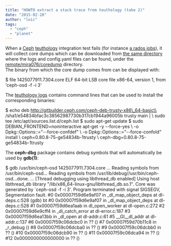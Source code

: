 ```yaml
---
title: "HOWTO extract a stack trace from teuthology (take 2)"
date: "2015-02-28"
author: "loic"
tags: 
  - "ceph"
  - "planet"
---
```


When a [Ceph](http://ceph.com/) [teuthology](https://github.com/ceph/teuthology/) integration test fails (for instance [a rados jobs](http://pulpito.ceph.com/loic-2015-02-27_20:22:09-rados-firefly-backports---basic-multi/)), it will collect core dumps which can be downloaded from [the same directory](http://qa-proxy.ceph.com/teuthology/loic-2015-02-27_20:22:09-rados-firefly-backports---basic-multi/781780/) where the logs and config.yaml files can be found, under the [remote/mira076/coredump](http://qa-proxy.ceph.com/teuthology/loic-2015-02-27_20:22:09-rados-firefly-backports---basic-multi/781780/remote/mira076/coredump/) directory.  
The binary from which the core dump comes from can be displayed with:

$ file 1425077911.7304.core
ELF 64-bit LSB  core file x86-64, version 1, from 'ceph-osd -f -i 3'

The [teuthology logs](http://qa-proxy.ceph.com/teuthology/loic-2015-02-27_20:22:09-rados-firefly-backports---basic-multi/781780/teuthology.log) contains command lines that can be used to install the corresponding binaries:

$ echo deb http://gitbuilder.ceph.com/ceph-deb-trusty-x86\_64-basic\\
/sha1/e54834bfac3c38562987730b317cb1944a96005b trusty main | \\
  sudo tee /etc/apt/sources.list.d/ceph.list
$ sudo apt-get update
$ sudo DEBIAN\_FRONTEND=noninteractive apt-get -y --force-yes \\
  -o Dpkg::Options::="--force-confdef" \\
  -o Dpkg::Options::="--force-confold" install \\
  ceph=0.80.8-75-ge54834b-1trusty \\
  ceph-dbg=0.80.8-75-ge54834b-1trusty

The **ceph-dbg** package contains debug symbols that will automatically be used by **gdb(1)**:

$ gdb /usr/bin/ceph-osd 1425077911.7304.core
...
Reading symbols from /usr/bin/ceph-osd...
Reading symbols from /usr/lib/debug//usr/bin/ceph-osd...done.
...
\[Thread debugging using libthread\_db enabled\]
Using host libthread\_db library "/lib/x86\_64-linux-gnu/libthread\_db.so.1".
Core was generated by \`ceph-osd -f -i 3'.
Program terminated with signal SIGSEGV, Segmentation fault.
#0  0x00007f59d6e9af07 in \_dl\_map\_object\_deps at dl-deps.c:528
(gdb) bt
#0  0x00007f59d6e9af07 in \_dl\_map\_object\_deps at dl-deps.c:528
#1  0x00007f59d6ea1aab in dl\_open\_worker at dl-open.c:272
#2  0x00007f59d6e9cff4 in \_dl\_catch\_error  at dl-error.c:187
#3  0x00007f59d6ea13bb in \_dl\_open    at dl-addr.c:61
#5  \_\_GI\_\_dl\_addr at dl-addr.c:137
#6  0x00007f59c06dcbc0 in ?? ()
#7  0x00007f59d70b11c8 in \_r\_debug ()
#8  0x00007f59c06dcba0 in ?? ()
#9  0x00007f59c06dcbb0 in ?? ()
#10 0x00007f59c06dcb90 in ?? ()
#11 0x00007f59c06dca94 in ?? ()
#12 0x0000000000000000 in ?? ()
